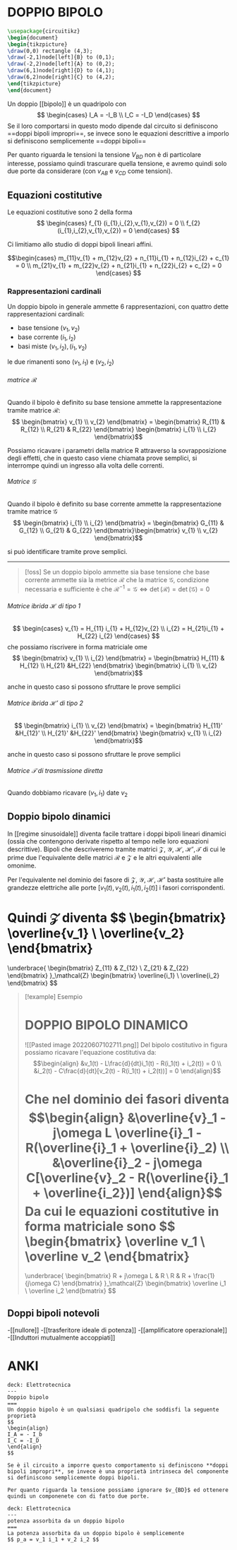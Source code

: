 # DOPPIO BIPOLO
```tikz
\usepackage{circuitikz}
\begin{document}
\begin{tikzpicture}
\draw(0,0) rectangle (4,3);
\draw(-2,1)node[left]{B} to (0,1);
\draw(-2,2)node[left]{A} to (0,2);
\draw(6,1)node[right]{D} to (4,1);
\draw(6,2)node[right]{C} to (4,2);
\end{tikzpicture}
\end{document}
```

Un doppio [[bipolo]] è un quadripolo con
$$ 
	\begin{cases}
	I_A = -I_B \\
	I_C = -I_D
	\end{cases}
$$
Se il loro comportarsi in questo modo dipende dal circuito si definiscono ==doppi bipoli impropri==, se invece sono le equazioni descrittive a imporlo si definiscono semplicemente ==doppi bipoli==

Per quanto riguarda le tensioni la tensione $V_{BD}$ non è di particolare interesse, possiamo quindi trascurare quella tensione, e avremo quindi solo due porte da considerare (con $v_{AB}$ e $v_{CD}$ come tensioni). 

## Equazioni costitutive
Le equazioni costitutive sono 2 della forma
$$ \begin{cases}
f_{1} (i_{1},i_{2},v_{1},v_{2}) = 0 \\
f_{2} (i_{1},i_{2},v_{1},v_{2}) = 0
\end{cases} $$

Ci limitiamo allo studio di doppi bipoli lineari affini.

$$\begin{cases}
 m_{11}v_{1} + m_{12}v_{2} + n_{11}i_{1} + n_{12}i_{2} + c_{1} = 0 \\
m_{21}v_{1} + m_{22}v_{2} + n_{21}i_{1} + n_{22}i_{2} + c_{2} = 0
\end{cases} $$

### Rappresentazioni cardinali
Un doppio bipolo in generale ammette 6 rappresentazioni, con quattro dette rappresentazioni cardinali:
- base tensione $(v_{1},v_{2})$
- base corrente $(i_{1},i_{2})$
- basi miste $(v_{1},i_{2}), (i_{1},v_{2})$

le due rimanenti sono $(v_{1},i_{1})$ e $(v_{2},i_{2})$

###### matrice $\mathcal{R}$
Quando il bipolo è definito su base tensione ammette la rappresentazione tramite matrice $\mathcal{R}$:
$$ \begin{bmatrix}
v_{1} \\
v_{2} 
\end{bmatrix} = \begin{bmatrix}
R_{11} & R_{12} \\
R_{21}  & R_{22}
\end{bmatrix}
\begin{bmatrix}
i_{1} \\
i_{2}
\end{bmatrix}$$

Possiamo ricavare i parametri della matrice R attraverso la sovrapposizione degli effetti, che in questo caso viene chiamata prove semplici, si interrompe quindi un ingresso alla volta delle correnti.

###### Matrice $\mathcal{G}$
Quando il bipolo è definito su base corrente ammette la rappresentazione tramite matrice $\mathcal{G}$
$$ \begin{bmatrix}
i_{1} \\
i_{2}
\end{bmatrix} = \begin{bmatrix}
G_{11} & G_{12} \\
G_{21} & G_{22}
\end{bmatrix}\begin{bmatrix}
v_{1} \\
v_{2}
\end{bmatrix}$$

si può identificare tramite prove semplici.
***
>[!oss]
>Se un doppio bipolo ammette sia base tensione che base corrente ammette sia la metrice $\mathcal{R}$ che la matrice $\mathcal{G}$, condizione necessaria e sufficiente è che $\mathcal{R}^{-1} = \mathcal{G} \iff \det(\mathcal{R}) = \det(\mathcal{G})=0$

###### Matrice ibrida $\mathcal{H}$ di tipo 1

$$ \begin{cases}
v_{1}  = H_{11} i_{1}  + H_{12}v_{2} \\
i_{2} = H_{21}i_{1} + H_{22} i_{2}
\end{cases} $$
che possiamo riscrivere in forma matriciale ome
$$ \begin{bmatrix}
v_{1} \\
i_{2} 
\end{bmatrix} = \begin{bmatrix}
H_{11}  & H_{12} \\
H_{21} &H_{22}
\end{bmatrix} \begin{bmatrix}
i_{1} \\
v_{2}
\end{bmatrix}$$

anche in questo caso si possono sfruttare le prove semplici


###### Matrice ibrida $\mathcal{H}'$ di tipo 2
$$ \begin{bmatrix}
i_{1} \\
v_{2}
\end{bmatrix} = \begin{bmatrix}
H_{11}' &H_{12}' \\
H_{21}' &H_{22}'
\end{bmatrix} \begin{bmatrix}
v_{1} \\
i_{2}
\end{bmatrix}$$

anche in questo caso si possono sfruttare le prove semplici

###### Matrice $\mathcal{T}$ di trasmissione diretta
Quando dobbiamo ricavare $(v_{1},i_{1})$ date $v_{2}$

## Doppio bipolo dinamici
In [[regime sinusoidale]] diventa facile trattare i doppi bipoli lineari dinamici (ossia che contengono derivate rispetto al tempo nelle loro equazioni descrittive).
Bipoli che descriveremo tramite matrici $\mathcal{Z,\ Y,\ H,\ H', T}$ di cui le prime due l'equivalente delle matrici $\mathcal{R}$ e $\mathcal{Z}$ e le altri equivalenti alle omonime.

Per l'equivalente nel dominio dei fasore di $\mathcal{Z,\ Y,\ H,\ H'}$ basta sostituire alle grandezze elettriche alle porte \[$v_1(t), v_2(t),i_1(t),i_2(t)$\] i fasori corrispondenti.

Quindi $\mathcal{Z}$ diventa
$$
\begin{bmatrix}
\overline{v_1} \\
\overline{v_2}
\end{bmatrix} 
=
\underbrace{
\begin{bmatrix}
Z_{11} & Z_{12} \\
Z_{21} & Z_{22}
\end{bmatrix}
}_\mathcal{Z}
\begin{bmatrix}
\overline{i_1} \\
\overline{i_2}
\end{bmatrix}
$$

>[!example] Esempio
># DOPPIO BIPOLO DINAMICO
>![[Pasted image 20220607102711.png]]
>Del bipolo costitutivo in figura possiamo ricavare l'equazione costitutiva da:
>$$\begin{align}
>&v_1(t) - L\frac{d}{dt}i_1(t) - R(i_1(t) + i_2(t)) = 0 \\
>&i_2(t) - C\frac{d}{dt}[v_2(t) - R(i_1(t) + i_2(t))] = 0
>\end{align}$$
>
>Che nel dominio dei fasori diventa
>$$\begin{align}
&\overline{v}_1 - j\omega L \overline{i}_1 - R(\overline{i}_1 + \overline{i}_2) \\
&\overline{i}_2 - j\omega C[\overline{v}_2 - R(\overline{i}_1 + \overline{i_2})]
>\end{align}$$
>Da cui le equazioni costitutive in forma matriciale sono
>$$
>\begin{bmatrix}
>\overline v_1 \\
>\overline v_2 
>\end{bmatrix}
> =
>\underbrace{
>\begin{bmatrix}
>R + j\omega L & R \\ R & R + \frac{1}{j\omega C}
>\end{bmatrix}
>}_\mathcal{Z}
>\begin{bmatrix}
>\overline i_1 \\ \overline i_2
>\end{bmatrix}
>$$


## Doppi bipoli notevoli
-[[nullore]]
-[[trasferitore ideale di potenza]]
-[[amplificatore operazionale]]
-[[Induttori mutualmente accoppiati]]

# ANKI

```anki
deck: Elettrotecnica
---
Doppio bipolo
===
Un doppio bipolo è un qualsiasi quadripolo che soddisfi la seguente proprietà
$$ 
\begin{align}
I_A = - I_b
I_C = -I_D
\end{align}
$$

Se è il circuito a imporre questo comportamento si definiscono **doppi bipoli impropri**, se invece è una proprietà intrinseca del componente si definiscono semplicemente doppi bipoli.

Per quanto riguarda la tensione possiamo ignorare $v_{BD}$ ed ottenere quindi un componenete con di fatto due porte.
```


```anki
deck: Elettrotecnica
---
potenza assorbita da un doppio bipolo 
===
La potenza assorbita da un doppio bipolo è semplicemente
$$ p_a = v_1 i_1 + v_2 i_2 $$
```
